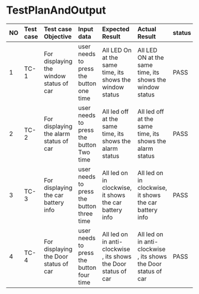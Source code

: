 # TestPlanAndOutput

|NO|Test case|Test case Objective                    |Input data                               |Expected Result                                                    |Actual Result                                              |status |
|:-|:--------|:--------------------------------------|:----------------------------------------|:------------------------------------------------------------------|:----------------------------------------------------------|:------|
|1 |TC-1     |For displaying the window status of car|user needs to press the button one time  |All LED On at the same time, its shows the window status           |All LED ON at the same time, its shows the window status   |PASS   |
|2 |TC-2     |For displaying the alarm status  of car|user needs to press the button Two time  |All led off at the same time, its shows the alarm status           |All led off at the same time, its shows the alarm status   |PASS   |
|3 |TC-3     |For displaying the car battery info    |user needs to press the button three time|All led on in clockwise, it shows the car battery info             |All led on in clockwise, it shows the car battery info     |PASS   |
|4 |TC-4     |For displaying the Door status of car  |user needs to press the button four time |All led on in anti-clockwise , its shows the Door status of car|All led on in anti-clockwise , its shows the Door status of car|PASS   |

